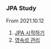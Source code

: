 ### JPA Study 
From 2021.10.12 

1. [JPA 시작하기](Note/JPA시작하기/JPA시작하기.md)
2. [영속성 관리](Note/영속성관리-내부동작방식/영속성관리-내부동작방식.md)